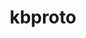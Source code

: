 ---
title: "kbproto"
layout: cache
categories: [package, develop]
meta: {"compilers": ["gcc@=11.1.0", "gcc@=11.4.0", "gcc@=13.2.0", "gcc@=9.4.0", "oneapi@=2024.2.1"], "num_specs": 9, "num_specs_by_stack": {"data-vis-sdk": 1, "e4s": 1, "e4s-neoverse_v1": 1, "e4s-oneapi": 1, "e4s-power": 1, "e4s-rocm-external": 1, "gpu-tests": 3, "hep": 1, "ml-linux-x86_64-rocm": 1, "root": 9}, "oss": ["ubuntu20.04", "ubuntu22.04", "ubuntu24.04"], "platforms": ["linux"], "stacks": ["data-vis-sdk", "e4s", "e4s-neoverse_v1", "e4s-oneapi", "e4s-power", "e4s-rocm-external", "gpu-tests", "hep", "ml-linux-x86_64-rocm", "root"], "targets": ["neoverse_v1", "ppc64le", "x86_64_v3"], "versions": ["1.0.7"]}
spec_details: [{"compiler": "gcc@=9.4.0", "hash": "dandlcngdnngkwpvvsrviigl2nghckiv", "os": "ubuntu20.04", "platform": "linux", "size": "-", "stacks": ["e4s-power", "root"], "target": "ppc64le", "variants": ["build_system=autotools"], "versions": ["1.0.7"]}, {"compiler": "gcc@=11.4.0", "hash": "ekjwajrqnvxd24hrxr4clnbqxvimejve", "os": "ubuntu22.04", "platform": "linux", "size": "-", "stacks": ["e4s", "e4s-rocm-external", "hep", "root"], "target": "x86_64_v3", "variants": ["build_system=autotools"], "versions": ["1.0.7"]}, {"compiler": "gcc@=11.1.0", "hash": "jiarqwu5uyidcbs5wcu6h2nf2526wfjx", "os": "ubuntu20.04", "platform": "linux", "size": "-", "stacks": ["data-vis-sdk", "root"], "target": "x86_64_v3", "variants": ["build_system=autotools"], "versions": ["1.0.7"]}, {"compiler": "gcc@=11.4.0", "hash": "nlzv7zyetscsixj6rkfyxv3pstnueyin", "os": "ubuntu22.04", "platform": "linux", "size": "-", "stacks": ["e4s-neoverse_v1", "root"], "target": "neoverse_v1", "variants": ["build_system=autotools"], "versions": ["1.0.7"]}, {"compiler": "gcc@=11.1.0", "hash": "q4uddwihzlofvmmjvudtxps3he24kabi", "os": "ubuntu20.04", "platform": "linux", "size": "-", "stacks": ["gpu-tests", "root"], "target": "x86_64_v3", "variants": ["build_system=autotools"], "versions": ["1.0.7"]}, {"compiler": "gcc@=13.2.0", "hash": "tdtehrs6dvoeojfjx3gewrabqpbdvzkt", "os": "ubuntu24.04", "platform": "linux", "size": "-", "stacks": ["ml-linux-x86_64-rocm", "root"], "target": "x86_64_v3", "variants": ["build_system=autotools"], "versions": ["1.0.7"]}, {"compiler": "oneapi@=2024.2.1", "hash": "thz32zbiuzfpqinkwbvcu53hh5ehacyf", "os": "ubuntu22.04", "platform": "linux", "size": "-", "stacks": ["e4s-oneapi", "root"], "target": "x86_64_v3", "variants": ["build_system=autotools"], "versions": ["1.0.7"]}, {"compiler": "gcc@=11.1.0", "hash": "wtq3uxt54repv3h3kfk3xw2fidix56qa", "os": "ubuntu20.04", "platform": "linux", "size": "-", "stacks": ["gpu-tests", "root"], "target": "x86_64_v3", "variants": ["build_system=autotools"], "versions": ["1.0.7"]}, {"compiler": "gcc@=11.1.0", "hash": "y4y65pzyj63usgmec266vipbzil3rw2l", "os": "ubuntu20.04", "platform": "linux", "size": "-", "stacks": ["gpu-tests", "root"], "target": "x86_64_v3", "variants": ["build_system=autotools"], "versions": ["1.0.7"]}]
---